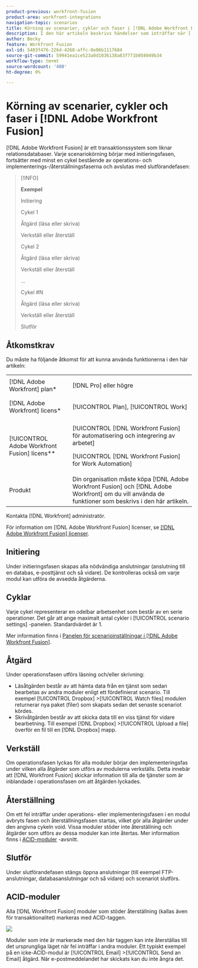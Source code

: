 ```yaml
---
product-previous: workfront-fusion
product-area: workfront-integrations
navigation-topic: scenarios
title: Körning av scenarier, cykler och faser i [!DNL Adobe Workfront Fusion]
description: I den här artikeln beskrivs händelser som inträffar när [!DNL Adobe Workfront Fusion] scenariot körs, till exempel initiering, åtgärder, implementeringar och återställningar.
author: Becky
feature: Workfront Fusion
exl-id: 5403f476-226d-4268-affc-8e06b1117684
source-git-commit: 59941ea1ce523a0d1036138a83f771b058049b34
workflow-type: tm+mt
source-wordcount: '480'
ht-degree: 0%

---
```


# Körning av scenarier, cykler och faser i [!DNL Adobe Workfront Fusion]

[!DNL Adobe Workfront Fusion] är ett transaktionssystem som liknar relationsdatabaser. Varje scenariokörning börjar med initieringsfasen, fortsätter med minst en cykel bestående av operations- och implementerings-/återställningsfaserna och avslutas med slutförandefasen:

>[!INFO]
>
>**Exempel**
>
>Initiering
>
>Cykel 1
>
>Åtgärd (läsa eller skriva)
>
>Verkställ eller återställ
>
>Cykel 2
>
>Åtgärd (läsa eller skriva)
>
>Verkställ eller återställ
>
>...
>
>Cykel #N
>
>Åtgärd (läsa eller skriva)
>
>Verkställ eller återställ
>
>Slutför

## Åtkomstkrav

Du måste ha följande åtkomst för att kunna använda funktionerna i den här artikeln:

<table style="table-layout:auto"> 
 <col> 
 <col> 
 <tbody> 
  <tr> 
    <td role="rowheader">[!DNL Adobe Workfront] plan*</td> 
   <td> <p>[!DNL Pro] eller högre</p> </td> 
  </tr> 
  <tr data-mc-conditions=""> 
   <td role="rowheader">[!DNL Adobe Workfront] licens*</td> 
   <td> <p>[!UICONTROL Plan], [!UICONTROL Work]</p> </td> 
  </tr> 
  <tr> 
   <td role="rowheader">[!UICONTROL Adobe Workfront Fusion] licens**</td> 
  <td> <p>[!UICONTROL [!DNL Workfront Fusion] för automatisering och integrering av arbetet] </p><p>[!UICONTROL [!DNL Workfront Fusion] for Work Automation] </p>  </td>  
  </tr> 
  <tr> 
   <td role="rowheader">Produkt</td> 
   <td>Din organisation måste köpa [!DNL Adobe Workfront Fusion] och [!DNL Adobe Workfront] om du vill använda de funktioner som beskrivs i den här artikeln.</td> 
  </tr> 
 </tbody> 
</table>

Kontakta [!DNL Workfront] administratör.

För information om [!DNL Adobe Workfront Fusion] licenser, se [[!DNL Adobe Workfront Fusion] licenser](../../workfront-fusion/get-started/license-automation-vs-integration.md).

## Initiering

Under initieringsfasen skapas alla nödvändiga anslutningar (anslutning till en databas, e-posttjänst och så vidare). De kontrolleras också om varje modul kan utföra de avsedda åtgärderna.

## Cyklar

Varje cykel representerar en odelbar arbetsenhet som består av en serie operationer. Det går att ange maximalt antal cykler i [!UICONTROL scenario settings] -panelen. Standardvärdet är 1.

Mer information finns i [Panelen för scenarioinställningar i [!DNL Adobe Workfront Fusion]](../../workfront-fusion/scenarios/scenario-settings-panel.md).

## Åtgärd

Under operationsfasen utförs läsning och/eller skrivning:

* Läsåtgärden består av att hämta data från en tjänst som sedan bearbetas av andra moduler enligt ett fördefinierat scenario. Till exempel [!UICONTROL Dropbox] >[!UICONTROL Watch files] modulen returnerar nya paket (filer) som skapats sedan det senaste scenariot kördes.
* Skrivåtgärden består av att skicka data till en viss tjänst för vidare bearbetning. Till exempel [!DNL Dropbox] >[!UICONTROL Upload a file] överför en fil till en [!DNL Dropbox] mapp.

## Verkställ

Om operationsfasen lyckas för alla moduler börjar den implementeringsfas under vilken alla åtgärder som utförs av modulerna verkställs. Detta innebär att [!DNL Workfront Fusion] skickar information till alla de tjänster som är inblandade i operationsfasen om att åtgärden lyckades.

## Återställning

Om ett fel inträffar under operations- eller implementeringsfasen i en modul avbryts fasen och återställningsfasen startas, vilket gör alla åtgärder under den angivna cykeln void. Vissa moduler stöder inte återställning och åtgärder som utförs av dessa moduler kan inte återtas. Mer information finns i [ACID-moduler](#acid-modules) -avsnitt.

## Slutför

Under slutförandefasen stängs öppna anslutningar (till exempel FTP-anslutningar, databasanslutningar och så vidare) och scenariot slutförs.

## ACID-moduler

Alla [!DNL Workfront Fusion] moduler som stöder återställning (kallas även för transaktionalitet) markeras med ACID-taggen.

![](assets/acid-modules-350x189.png)

Moduler som inte är markerade med den här taggen kan inte återställas till det ursprungliga läget när fel inträffar i andra moduler. Ett typiskt exempel på en icke-ACID-modul är [!UICONTROL Email] >[!UICONTROL Send an Email] åtgärd. När e-postmeddelandet har skickats kan du inte ångra det.
